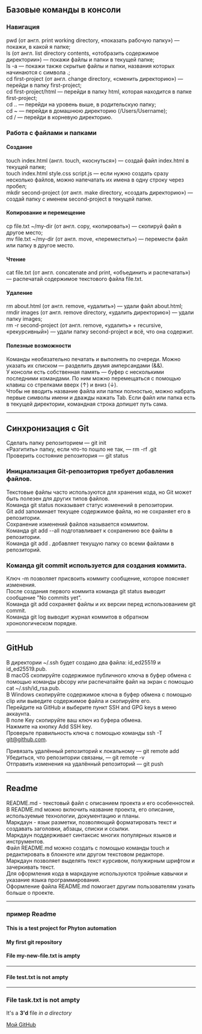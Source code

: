 ## Базовые команды в консоли

### Навигация

pwd (от англ. print working directory, «показать рабочую папку») — покажи, в какой я папке;  
ls (от англ. list directory contents, «отобразить содержимое директории») — покажи файлы и папки в текущей папке;  
ls -a — покажи также скрытые файлы и папки, названия которых начинаются с символа .;  
cd first-project (от англ. change directory, «сменить директорию») — перейди в папку first-project;  
cd first-project/html — перейди в папку html, которая находится в папке first-project;  
cd .. — перейди на уровень выше, в родительскую папку;  
cd ~ — перейди в домашнюю директорию (/Users/Username);  
cd / — перейди в корневую директорию.  


### Работа с файлами и папками
#### Создание

touch index.html (англ. touch, «коснуться») — создай файл index.html в текущей папке;  
touch index.html style.css script.js — если нужно создать сразу несколько файлов, можно напечатать их имена в одну строку через пробел;  
mkdir second-project (от англ. make directory, «создать директорию») — создай папку с именем second-project в текущей папке.  


#### Копирование и перемещение
cp file.txt ~/my-dir (от англ. copy, «копировать») — скопируй файл в другое место;  
mv file.txt ~/my-dir (от англ. move, «переместить») — перемести файл или папку в другое место.  


#### Чтение
cat file.txt (от англ. concatenate and print, «объединить и распечатать») — распечатай содержимое текстового файла file.txt.  


#### Удаление
rm about.html (от англ. remove, «удалить») — удали файл about.html;  
rmdir images (от англ. remove directory, «удалить директорию») — удали папку images;  
rm -r second-project (от англ. remove, «удалить» + recursive, «рекурсивный») — удали папку second-project и всё, что она содержит.  


#### Полезные возможности  
Команды необязательно печатать и выполнять по очереди. Можно указать их списком — разделить двумя амперсандами (&&).  
У консоли есть собственная память — буфер с несколькими последними командами. По ним можно перемещаться с помощью клавиш со стрелками вверх (↑) и вниз (↓).  
Чтобы не вводить название файла или папки полностью, можно набрать первые символы имени и дважды нажать Tab. Если файл или папка есть в текущей директории, командная строка допишет путь сама. 

 
-----
## Синхронизация с Git 


Сделать папку репозиторием — git init  
«Разгитить» папку, если что-то пошло не так, — rm -rf .git  
Проверить состояние репозитория — git status  

### Инициализация Git-репозитория требует добавления файлов.
Текстовые файлы часто используются для хранения кода, но Git может быть полезен для других типов файлов.  
Команда git status показывает статус изменений в репозитории.  
Git add запоминает текущее содержимое файла, но не сохраняет его в репозитории.  
Сохранение изменений файлов называется коммитом.  
Команда git add --all подготавливает к сохранению все файлы в репозитории.  
Команда git add . добавляет текущую папку со всеми файлами в репозиторий.  

### Команда git commit используется для создания коммита.
Ключ -m позволяет присвоить коммиту сообщение, которое поясняет изменения.  
После создания первого коммита команда git status выводит сообщение "No commits yet".  
Команда git add сохраняет файлы и их версии перед использованием git commit.  
Команда git log выводит журнал коммитов в обратном хронологическом порядке.  


----
## GitHub

В директории ~/.ssh будет создано два файла: id_ed25519 и id_ed25519.pub.  
В macOS скопируйте содержимое публичного ключа в буфер обмена с помощью команды pbcopy или распечатайте файл на экран с помощью cat ~/.ssh/id_rsa.pub.  
В Windows скопируйте содержимое ключа в буфер обмена с помощью clip или выведите содержимое файла и скопируйте его.  
Перейдите на GitHub и выберите пункт SSH and GPG keys в меню аккаунта.  
В поле Key скопируйте ваш ключ из буфера обмена.  
Нажмите на кнопку Add SSH key.  
Проверьте правильность ключа с помощью команды ssh -T git@github.com.  


Привязать удалённый репозиторий к локальному — git remote add  
Убедиться, что репозитории связаны, — git remote -v  
Отправить изменения на удалённый репозиторий — git push  


-----
## Readme


README.md - текстовый файл с описанием проекта и его особенностей.  
В README.md можно включить название проекта, его описание, используемые технологии, документацию и планы.  
Маркдаун - язык разметки, позволяющий форматировать текст и создавать заголовки, абзацы, списки и ссылки.  
Маркдаун поддерживает синтаксис многих популярных языков и инструментов.  
Файл README.md можно создать с помощью команды touch и редактировать в блокноте или другом текстовом редакторе.  
Маркдаун позволяет выделять текст курсивом, полужирным шрифтом и зачеркивать текст.  
Для оформления кода в маркдауне используются тройные кавычки и указание языка программирования.  
Оформление файла README.md помогает другим пользователям узнать больше о проекте.  

---
### пример Readme
#### This is a test project for Phyton automation 
#### My first git repository
#### File my-new-file.txt is ampty
---

#### File test.txt is not ampty
----

### File task.txt  is not ampty

It's a **3'd** file _in a directory_ 


[Мой GitHub](https://github.com/luboznastyk-jpg/first-project "Мой GitHub!" ) 